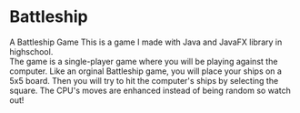 # Battleship
A Battleship Game 
This is a game I made with Java and JavaFX library in highschool.\
The game is a single-player game where you will be playing against the computer.
Like an orginal Battleship game, you will place your ships on a 5x5 board. Then you will try to hit the computer's ships by selecting the square. The CPU's moves are enhanced instead of being random so watch out!
